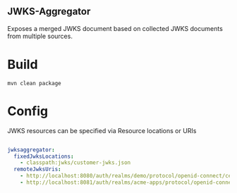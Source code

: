JWKS-Aggregator
---

Exposes a merged JWKS document based on collected JWKS documents from multiple sources.

# Build
```
mvn clean package
```



# Config

JWKS resources can be specified via Resource locations or URIs
```yaml

jwksaggregator:
  fixedJwksLocations:
    - classpath:jwks/customer-jwks.json
  remoteJwksUris:
    - http://localhost:8080/auth/realms/demo/protocol/openid-connect/certs
    - http://localhost:8081/auth/realms/acme-apps/protocol/openid-connect/certs

```